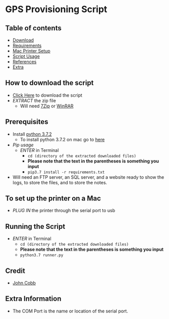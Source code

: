 # GPS Provisioning Script

## Table of contents
- [Download](#download)
- [Requirements](#requirements)
- [Mac Printer Setup](#printermac)
- [Script Usage](#run)
- [References](#ref)
- [Extra](#extra)

<div id='download'/>

## How to download the script
- [Click Here](https://github.com/tmeserve/ProvisioningScript/archive/nocups.zip) to download the script
- *EXTRACT* the zip file
  - Will need [7Zip](http://www.7-zip.org/download.html) or [WinRAR](http://www.win-rar.com/download.html)

<div id='requirements'/>

## Prerequisites
- Install [python 3.7.2](https://www.python.org/downloads/release/python-372/)
  - To install python 3.7.2 on mac go to [here](https://www.youtube.com/watch?v=8BiYGIDCvvA)
- _Pip usage_
  - *ENTER* in Terminal
    - `cd (directory of the extracted downloaded files)`
    - **Please note that the text in the parentheses is something you input**
    - `pip3.7 install -r requirements.txt`
- Will need an FTP server, an SQL server, and a website ready to show the logs, to store the files, and to store the notes.

<div id='printermac'/>

## To set up the printer on a Mac
- *PLUG IN* the printer through the serial port to usb

<div id='run'/>

## Running the Script
- *ENTER* in Terminal
  - `cd (directory of the extracted downloaded files)`
  - **Please note that the text in the parentheses is something you input**
  - `python3.7 runner.py`

<div id='ref'/>

## Credit
- [John Cobb](https://github.com/johncobb/cfgmdm)

<div id='extra'/>

## Extra Information
- The COM Port is the name or location of the serial port.
